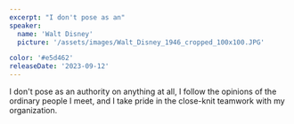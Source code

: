 ```yaml
---
excerpt: "I don't pose as an"
speaker:
  name: 'Walt Disney'
  picture: '/assets/images/Walt_Disney_1946_cropped_100x100.JPG'

color: '#e5d462'
releaseDate: '2023-09-12'
---
```

I don't pose as an authority on anything at all, I follow the opinions of the ordinary people I meet, and I take pride in the close-knit teamwork with my organization.
